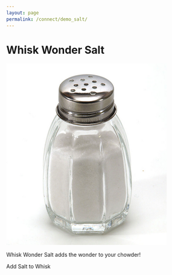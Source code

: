 ```yaml
---
layout: page
permalink: /connect/demo_salt/
---
```


# Whisk Wonder Salt

<div class="product">
  <img src="/connect/images/salt_product.png" alt="Salt">
  <br>
  <p>Whisk Wonder Salt adds the wonder to your chowder!</p>
  <a data-whisk-widget
      data-whisk-product-text="Salt"
      class="widget">
    <i class="fa fa-plus"></i>
    Add Salt to Whisk
  </a>
</div>

<meta name="whisk-owner-id" content="d84ecba1-bfb1-4395-99f0-ae02910d4802">
<script async="true" src="//widget.whisk.com/assets/whiskbutton.js" type="text/javascript"></script>
